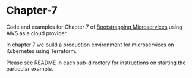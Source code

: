# Chapter-7

Code and examples for Chapter 7 of [Bootstrapping Microservices](https://www.bootstrapping-microservices.com) using AWS as a cloud provider.

In chapter 7 we build a production environment for microservices on Kubernetes using Terraform.

Please see README in each sub-directory for instructions on starting the particular example.
